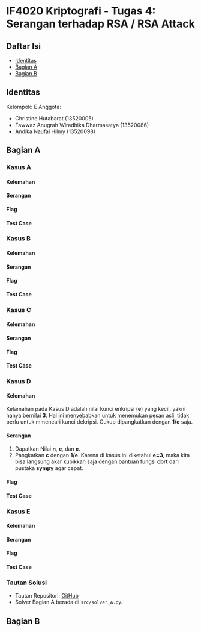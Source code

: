 # IF4020 Kriptografi  - Tugas 4: Serangan terhadap RSA / RSA Attack 
## Daftar Isi
* [Identitas](#identitas) 
* [Bagian A](#bagian-a) 
* [Bagian B](#bagian-b)  
## Identitas 
Kelompok: E 
Anggota: 
- Christine Hutabarat (13520005)
- Fawwaz Anugrah Wiradhika Dharmasatya (13520086)
- Andika Naufal Hilmy (13520098)

## Bagian A
### Kasus A
#### Kelemahan
#### Serangan
#### Flag
#### Test Case
### Kasus B
#### Kelemahan
#### Serangan
#### Flag
#### Test Case
### Kasus C
#### Kelemahan
#### Serangan
#### Flag
#### Test Case
### Kasus D
#### Kelemahan
Kelamahan pada Kasus D adalah nilai kunci enkripsi (**e**) yang kecil, yakni hanya bernilai **3**. Hal ini menyebabkan untuk menemukan pesan asli, tidak perlu untuk mmencari kunci dekripsi. Cukup dipangkatkan dengan **1/e** saja.
#### Serangan
1. Dapatkan Nilai **n**, **e**, dan **c**.
2. Pangkatkan **c** dengan **1/e**. Karena di kasus ini diketahui **e=3**, maka kita bisa langsung akar kubikkan saja dengan bantuan fungsi **cbrt** dari pustaka **sympy** agar cepat.
#### Flag
#### Test Case
### Kasus E
#### Kelemahan
#### Serangan
#### Flag
#### Test Case
### Tautan Solusi
- Tautan Repositori: [GitHub](https://github.com/dawetmaster/IF4020-not-a-cryptanalysis)
- Solver Bagian A berada di `src/solver_A.py`.
## Bagian B


